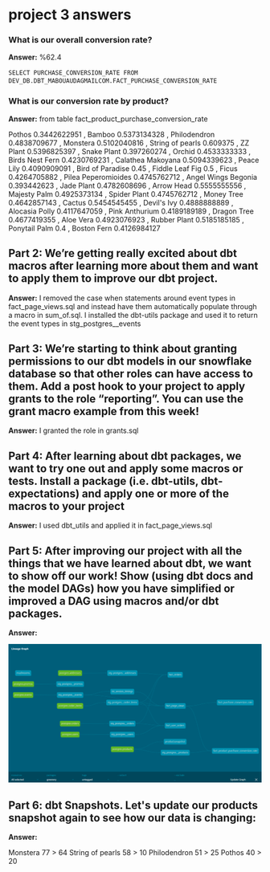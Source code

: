 # project 3 answers

### What is our overall conversion rate?
**Answer:** %62.4

```
SELECT PURCHASE_CONVERSION_RATE FROM DEV_DB.DBT_MABOUAUDAGMAILCOM.FACT_PURCHASE_CONVERSION_RATE
```

### What is our conversion rate by product?
**Answer:**
from table fact_product_purchase_conversion_rate

Pothos 0.3442622951
, Bamboo 0.5373134328
, Philodendron 0.4838709677
, Monstera 0.5102040816
, String of pearls 0.609375
, ZZ Plant 0.5396825397
, Snake Plant 0.397260274
, Orchid 0.4533333333
, Birds Nest Fern 0.4230769231
, Calathea Makoyana 0.5094339623
, Peace Lily 0.4090909091
, Bird of Paradise 0.45
, Fiddle Leaf Fig 0.5
, Ficus 0.4264705882
, Pilea Peperomioides 0.4745762712
, Angel Wings Begonia 0.393442623
, Jade Plant 0.4782608696
, Arrow Head 0.5555555556
, Majesty Palm 0.4925373134
, Spider Plant 0.4745762712
, Money Tree 0.4642857143
, Cactus 0.5454545455
, Devil's Ivy 0.4888888889
, Alocasia Polly 0.4117647059
, Pink Anthurium 0.4189189189
, Dragon Tree 0.4677419355
, Aloe Vera 0.4923076923
, Rubber Plant 0.5185185185
, Ponytail Palm 0.4
, Boston Fern 0.4126984127

## Part 2: We’re getting really excited about dbt macros after learning more about them and want to apply them to improve our dbt project.
**Answer:** I removed the case when statements around event types in fact_page_views.sql and instead have them automatically populate through a macro in sum_of.sql. I installed the dbt-utils package and used it to return the event types in stg_postgres__events


## Part 3: We’re starting to think about granting permissions to our dbt models in our snowflake database so that other roles can have access to them. Add a post hook to your project to apply grants to the role “reporting”. You can use the grant macro example from this week!
**Answer:** I granted the role in grants.sql


## Part 4: After learning about dbt packages, we want to try one out and apply some macros or tests. Install a package (i.e. dbt-utils, dbt-expectations) and apply one or more of the macros to your project
**Answer:** I used dbt_utils and applied it in fact_page_views.sql


## Part 5: After improving our project with all the things that we have learned about dbt, we want to show off our work! Show (using dbt docs and the model DAGs) how you have simplified or improved a DAG using macros and/or dbt packages.
**Answer:** 

![alt text](image-3.png)

## Part 6: dbt Snapshots. Let's update our products snapshot again to see how our data is changing:
**Answer:** 

Monstera 77 > 64
String of pearls 58 > 10
Philodendron 51 > 25
Pothos 40 > 20








